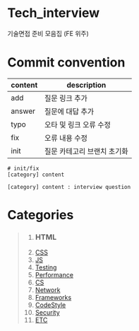 # Tech_interview

기술면접 준비 모음집 (FE 위주)

# Commit convention

| content | description                 |
| ------- | --------------------------- |
| add     | 질문 링크 추가              |
| answer  | 질문에 대답 추가            |
| typo    | 오타 및 링크 오류 수정      |
| fix     | 오류 내용 수정              |
| init    | 질문 카테고리 브랜치 초기화 |

```
# init/fix
[category] content

[category] content : interview question
```

# Categories

> 1. ### HTML
> 2. [CSS]()
> 3. [JS]()
> 4. [Testing]()
> 5. [Performance]()
> 6. [CS]()
> 7. [Network]()
> 8. [Frameworks]()
> 9. [CodeStyle]()
> 10. [Security]()
> 11. [ETC]()
